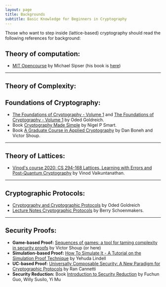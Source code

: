 ```yaml
---
layout: page
title: Backgrounds
subtitle: Basic Knowledge for Beginners in Cryptography
---
```


Those who want to step inside (lattice-based) cryptography should read the following references for background:

## Theory of computation:
- [MIT Opencourse](https://ocw.mit.edu/courses/mathematics/18-404j-theory-of-computation-fall-2006/) by Michael Sipser  (his book is [here](http://fuuu.be/polytech/INFOF408/Introduction-To-The-Theory-Of-Computation-Michael-Sipser.pdf))
---
## Theory of Complexity:

## Foundations of Cryptography: 
- [The Foundations of Cryptography - Volume 1](http://www.wisdom.weizmann.ac.il/~oded/foc-vol1.html) and [The Foundations of Cryptography - Volume 1](http://www.wisdom.weizmann.ac.il/~oded/foc-vol2.html) by Oded Goldreich.
- Book [Cryptography Made Simple](https://link.springer.com/book/10.1007/978-3-319-21936-3) by Nigel P Smart.
- Book [A Graduate Course in Applied Cryptography](https://toc.cryptobook.us/) by Dan Boneh and Victor Shoup.
---
## Theory of Lattices:  
- [Vinod's course 2020: CS 294-168 Lattices, Learning with Errors and Post-Quantum Cryptography](http://people.csail.mit.edu/vinodv/CS294/?fbclid=IwAR03f7Ck67fBMaI7yWmnge0-aUtMH1FZJ-1q0WyLHaFIv3Ac4XjTvJQOEsQ) by Vinod Vaikuntanathan.

----

## Cryptographic Protocols: 
- [Cryptography and Cryptographic Protocols](http://www.wisdom.weizmann.ac.il/~oded/foc-sur01.html) by Oded Goldreich
- [Lecture Notes Cryptographic Protocols](https://www.win.tue.nl/~berry/2DMI00/) by  Berry Schoenmakers.

---
## Security Proofs: 
- **Game-based Proof:** [Sequences of games: a tool for taming complexity in security proofs](https://eprint.iacr.org/2004/332)  by Victor Shoup  (or here)
- **Simulation-based Proof:**  [How To Simulate It - A Tutorial on the Simulation Proof Technique](https://eprint.iacr.org/2016/046) by Yehuda Lindell
- **UC-based Proof:** [Universally Composable Security: A New Paradigm for Cryptographic Protocols](https://eprint.iacr.org/2000/067.pdf)  by Ran Cannetti
- **Security Reduction:** Book [Introduction to Security Reduction](https://link.springer.com/book/10.1007/978-3-319-93049-7) by  Fuchun Guo, Willy Susilo, Yi Mu


